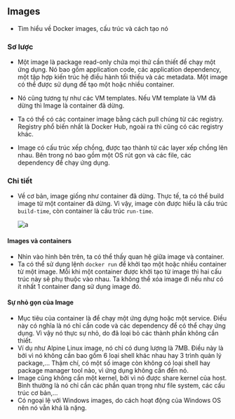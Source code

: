 ## Images

- Tìm hiểu về Docker images, cấu trúc và cách tạo nó

### Sơ lược 

- Một image là package read-only chứa mọi thứ cần thiết để chạy một ứng dụng. Nó bao gồm application code, các application dependency, một tập hợp kiến trúc hệ điều hành tối thiếu và các metadata. Một image có thể được sử dụng để tạo một hoặc nhiều container.

- Nó cũng tương tự như các VM templates. Nếu VM template là VM đã dừng thì Image là container đã dừng. 

- Ta có thể có các container image bằng cách pull chúng từ các registry. Registry phổ biến nhất là Docker Hub, ngoài ra thì cũng có các registry khác. 
- Image có cấu trúc xếp chồng, được tạo thành từ các layer xếp chồng lên nhau. Bên trong nó bao gồm một OS rút gọn và các file, các dependency để chạy ứng dụng. 


### Chi tiết

- Về cơ bản, image giống như container đã dừng. Thực tế, ta có thể build image từ một container đã dừng. Vì vậy, image còn được hiểu là cấu trúc `build-time`, còn container là cấu trúc `run-time`.

    ![a](https://imgur.com/ZhfcnR1.png)

#### Images và containers

- Nhìn vào hình bên trên, ta có thể thấy quan hệ giữa image và container.
- Ta có thể sử dụng lệnh `docker run` để khởi tạo một hoặc nhiều container từ một image. Mỗi khi một container được khởi tạo từ image thì hai cấu trúc này sẽ phụ thuộc vào nhau. Ta không thể xóa image đi nếu như có ít nhất 1 container đang sử dụng image đó.

#### Sự nhỏ gọn của Image

- Mục tiêu của container là để chạy một ứng dựng hoặc một service. Điều này có nghĩa là nó chỉ cần code và các dependency để có thể chạy ứng dụng. Vì vậy nó thực sự nhỏ, do đã loại bỏ các thành phần không cần thiết.
- Ví dụ như Alpine Linux image, nó chỉ có dung lượng là 7MB. Điều này là bởi vì nó không cần bao gồm 6 loại shell khác nhau hay 3 trình quản lý package,... Thậm chí, có một số image còn không có loại shell hay package manager tool nào, vì ứng dụng không cần đến nó.
- Image cũng không cần một kernel, bởi vì nó được share kernel của host. Bình thường là nó chỉ cần các phần quan trọng như file system, các cấu trúc cơ bản,...
- Có ngoại lệ với Windows images, do cách hoạt động của Windows OS nên nó vẫn khá là nặng.